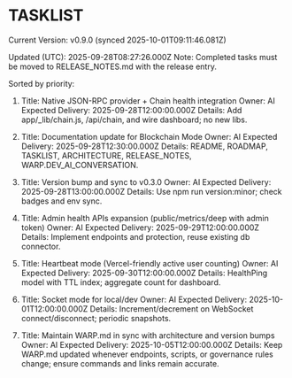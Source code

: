 # TASKLIST

<!--VERSION_INFO_START-->
Current Version: v0.9.0 (synced 2025-10-01T09:11:46.081Z)
<!--VERSION_INFO_END-->

Updated (UTC): 2025-09-28T08:27:26.000Z
Note: Completed tasks must be moved to RELEASE_NOTES.md with the release entry.

Sorted by priority:

1) Title: Native JSON-RPC provider + Chain health integration
   Owner: AI
   Expected Delivery: 2025-09-28T12:00:00.000Z
   Details: Add app/_lib/chain.js, /api/chain, and wire dashboard; no new libs.

2) Title: Documentation update for Blockchain Mode
   Owner: AI
   Expected Delivery: 2025-09-28T12:30:00.000Z
   Details: README, ROADMAP, TASKLIST, ARCHITECTURE, RELEASE_NOTES, WARP.DEV_AI_CONVERSATION.

3) Title: Version bump and sync to v0.3.0
   Owner: AI
   Expected Delivery: 2025-09-28T13:00:00.000Z
   Details: Use npm run version:minor; check badges and env sync.

4) Title: Admin health APIs expansion (public/metrics/deep with admin token)
   Owner: AI
   Expected Delivery: 2025-09-29T12:00:00.000Z
   Details: Implement endpoints and protection, reuse existing db connector.

5) Title: Heartbeat mode (Vercel-friendly active user counting)
   Owner: AI
   Expected Delivery: 2025-09-30T12:00:00.000Z
   Details: HealthPing model with TTL index; aggregate count for dashboard.

6) Title: Socket mode for local/dev
   Owner: AI
   Expected Delivery: 2025-10-01T12:00:00.000Z
   Details: Increment/decrement on WebSocket connect/disconnect; periodic snapshots.

7) Title: Maintain WARP.md in sync with architecture and version bumps
   Owner: AI
   Expected Delivery: 2025-10-05T12:00:00.000Z
   Details: Keep WARP.md updated whenever endpoints, scripts, or governance rules change; ensure commands and links remain accurate.
